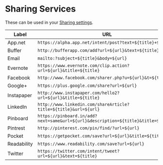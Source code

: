 Sharing Services
================

These can be used in your [Sharing settings](https://feedbin.me/settings/sharing).

| Label      | URL                                                                                |
| ---------- | ---------------------------------------------------------------------------------- |
| App.net    | `https://alpha.app.net/intent/post?text=${title}+${url}`                           |
| Buffer     | `http://bufferapp.com/add?url=${url}&text=${title}`                                |
| Email      | `mailto:?subject=${title}&body=${url}`                                             |
| Evernote   | `https://www.evernote.com/clip.action?url=${url}&title=${title}`                   |
| Facebook   | `http://www.facebook.com/sharer.php?u=${url}&t=${title}`                           |
| Google+    | `https://plus.google.com/share?url=${url}`                                         |
| Instapaper | `http://www.instapaper.com/hello2?url=${url}&title=${title}`                       |
| LinkedIn   | `http://www.linkedin.com/shareArticle?title=${title}&url=${url}`                   |
| Pinboard   | `https://pinboard.in/add?next=same&url=${url}&description=${title}&title=${title}` |
| Pintrest   | `http://pinterest.com/pin/find/?url=${url}`                                        |
| Pocket     | `https://getpocket.com/save?url=${url}&title=${title}`                             |
| Readability| `https://www.readability.com/save?url=${url}`                                      |
| Twitter    | `https://twitter.com/intent/tweet?url=${url}&text=${title}`                        |
